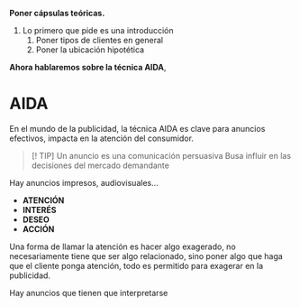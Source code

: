 **Poner cápsulas teóricas.**

1. Lo primero que pide es una introducción
	1. Poner tipos de clientes en general
	2. Poner la ubicación hipotética


**Ahora hablaremos sobre la técnica AIDA**, 

# AIDA
En el mundo de la publicidad, la técnica AIDA es clave para anuncios efectivos, impacta en la atención del consumidor.

> [! TIP]
> Un anuncio es una comunicación persuasiva
> Busa influir en las decisiones del mercado demandante


Hay anuncios impresos, audiovisuales... 

- **ATENCIÓN**
- **INTERÉS**
- **DESEO**
- **ACCIÓN**

Una forma de llamar la atención es hacer algo exagerado, no necesariamente tiene que ser algo relacionado, sino poner algo que haga que el cliente ponga atención, todo es permitido para exagerar en la publicidad.

Hay anuncios que tienen que interpretarse